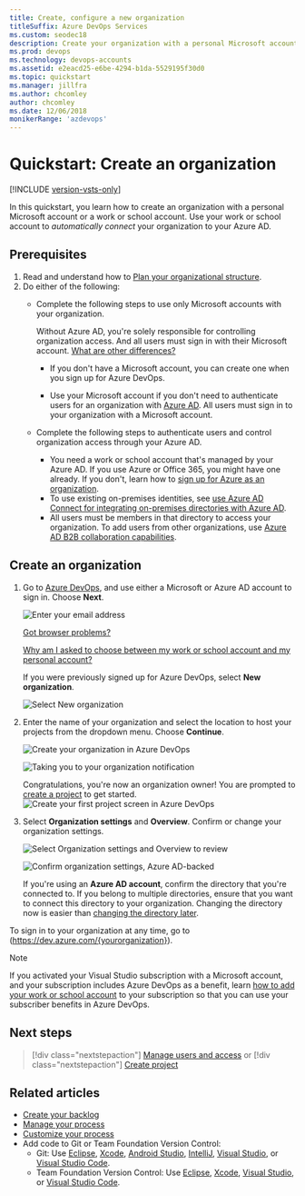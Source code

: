 ```yaml
---
title: Create, configure a new organization
titleSuffix: Azure DevOps Services
ms.custom: seodec18
description: Create your organization with a personal Microsoft account or a work or school account
ms.prod: devops
ms.technology: devops-accounts
ms.assetid: e2eacd25-e6be-4294-b1da-5529195f30d0
ms.topic: quickstart
ms.manager: jillfra
ms.author: chcomley
author: chcomley
ms.date: 12/06/2018
monikerRange: 'azdevops'
---
```


# Quickstart: Create an organization

[!INCLUDE [version-vsts-only](../../_shared/version-vsts-only.md)]

In this quickstart, you learn how to create an organization with a personal Microsoft account or a work or school account. Use your work or school account to *automatically connect* your organization to your Azure AD.

<a name="how-sign-up"></a>

## Prerequisites

1. Read and understand how to [Plan your organizational structure](../../user-guide/plan-your-azure-devops-org-structure.md).
2. Do either of the following:
   * Complete the following steps to use only Microsoft accounts with your organization.

     Without Azure AD, you're solely responsible for controlling organization access. And all users must sign in with their Microsoft account. 
     [What are other differences?](faq-create-organization.md#SignInOrganizationDifferences)

     - If you don't have a Microsoft account, you can create one when you sign up for Azure DevOps.

     - Use your Microsoft account if you don't need to authenticate users for an organization with [Azure AD](https://azure.microsoft.com/documentation/articles/active-directory-whatis/). All users must sign in to your organization with a Microsoft account.

   * Complete the following steps to authenticate users and control organization access through your Azure AD.

      - You need a work or school account that's managed by your Azure AD. If you use Azure or Office 365, you might have one already. If you don't, learn how to [sign up for Azure as an organization](https://azure.microsoft.com/documentation/articles/sign-up-organization/).
      - To use existing on-premises identities, see [use Azure AD Connect for integrating on-premises directories with Azure AD](https://azure.microsoft.com/documentation/articles/active-directory-aadconnect/).
      - All users must be members in that directory to access your organization. To add users from other organizations, use [Azure AD B2B collaboration capabilities](/azure/active-directory/active-directory-b2b-what-is-azure-ad-b2b).

<a name="SignIn"></a>

## Create an organization

1. Go to [Azure DevOps](https://go.microsoft.com/fwlink/?LinkId=307137), and use either a Microsoft or Azure AD account to sign in. Choose **Next**.

	  ![Enter your email address](_img/_shared/sign-in-to-azure-devops.png)

	  [Got browser problems?](faq-create-organization.md#browser-problems)

	  [Why am I asked to choose between my work or school account and my personal account?](faq-create-organization.md#ChooseOrgAcctMSAcct)

	  If you were previously signed up for Azure DevOps, select **New organization**.

      ![Select New organization](_img/_shared/create-new-organization.png)

2. Enter the name of your organization and select the location to host your projects from the dropdown menu. Choose **Continue**.

   ![Create your organization in Azure DevOps](_img/_shared/create-organization.png)

   ![Taking you to your organization notification](_img/_shared/taking-you-to-your-azure-devops-organization.png)
   
   Congratulations, you're now an organization owner! You are prompted to [create a project](../projects/create-project.md) to get started.
   ![Create your first project screen in Azure DevOps](_img/_shared/create-project-screen.png)

3. Select **Organization settings** and **Overview**. Confirm or change your organization settings.

   ![Select Organization settings and Overview to review](_img/_shared/organization-settings-select-overview.png)

   ![Confirm organization settings, Azure AD-backed](_img/_shared/organization-settings-azure-ad-backed.png)

   If you're using an **Azure AD account**, confirm the directory that you're connected to. If you belong to multiple directories, ensure that you want to connect this directory to your organization. Changing the directory now is easier than [changing the directory later](faq-create-organization.md#ChangeDirectory).

To sign in to your organization at any time, go to (https://dev.azure.com/{yourorganization}).

> [!NOTE]
> If you activated your Visual Studio subscription with a Microsoft account, and your subscription includes Azure DevOps as a benefit, learn [how to add your work or school account](../../billing/link-msdn-subscription-to-organizational-account-vs.md) to your subscription so that you can use your subscriber benefits in Azure DevOps.

## Next steps

> [!div class="nextstepaction"]
> [Manage users and access](add-organization-users.md)
> or
> [!div class="nextstepaction"]
> [Create project](../projects/create-project.md)

## Related articles

* [Create your backlog](../../boards/backlogs/create-your-backlog.md)
* [Manage your process](../../organizations/settings/work/manage-process.md)
* [Customize your process](../../organizations/settings/work/customize-process.md)
* Add code to Git or Team Foundation Version Control:
  * Git: Use [Eclipse](../../java/download-eclipse-plug-in.md), [Xcode](../../repos/git/share-your-code-in-git-xcode.md), [Android Studio](/../../java/download-android-studio-plug-in), [IntelliJ](/../../java/download-intellij-plug-in), [Visual Studio](../../repos/git/share-your-code-in-git-vs-2017.md), or [Visual Studio Code](https://code.visualstudio.com/docs/editor/versioncontrol).
  * Team Foundation Version Control: Use [Eclipse](/../../java/download-eclipse-plug-in), [Xcode](../../repos/tfvc/share-your-code-in-tfvc-xcode.md), [Visual Studio](../../repos/tfvc/use-visual-studio-git.md), or [Visual Studio Code](https://code.visualstudio.com/docs/editor/versioncontrol).